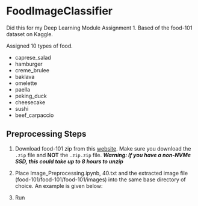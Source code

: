 # FoodImageClassifier
Did this for my Deep Learning Module Assignment 1. Based of the food-101 dataset on Kaggle.

Assigned 10 types of food.
* caprese_salad
* hamburger
* creme_brulee
* baklava
* omelette
* paella
* peking_duck
* cheesecake
* sushi
* beef_carpaccio

## Preprocessing Steps
1) Download food-101 zip from this [website](https://www.kaggle.com/dansbecker/food-101). Make sure you download the `.zip` file and **NOT** the `.zip.zip` file. ***Warning: If you have a non-NVMe SSD, this could take up to 8 hours to unzip***

2) Place Image_Preprocessing.ipynb, 40.txt and the extracted image file (food-101/food-101/food-101/images) into the same base directory of choice. An example is given below:


3) Run 
